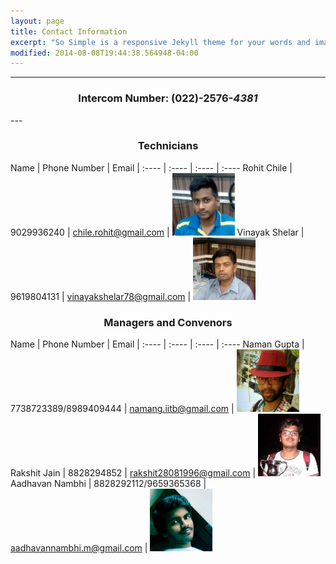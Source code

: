 ```yaml
---
layout: page
title: Contact Information
excerpt: "So Simple is a responsive Jekyll theme for your words and images."
modified: 2014-08-08T19:44:38.564948-04:00
---
```


---
<center><h3>Intercom Number: (022)-2576-<i>4381</i></h3></center>
---

<center><h3>Technicians</h3></center>

Name | Phone Number | Email | 
:---- | :---- | :---- | :----
Rohit Chile | 9029936240 | [chile.rohit@gmail.com](mailto:chile.rohit@gmail.com) | <img class="bio" src="/images/rohit.jpg" alt="Smiley face" height="100" width="100">
Vinayak Shelar | 9619804131 | [vinayakshelar78@gmail.com](mailto:vinayakshelar78@gmail.com) | <img class="bio" src="/images/vinayak.jpg" alt="Smiley face" height="100" width="100">


<center><h3>Managers and Convenors</h3></center>

Name | Phone Number | Email | 
:---- | :---- | :---- | :----
Naman Gupta | 7738723389/8989409444 | [namang.iitb@gmail.com](mailto:namang.iitb@gmail.com) | <img class="bio" src="/images/naman.jpg" alt="Smiley face" height="100" width="100">
Rakshit Jain | 8828294852 | [rakshit28081996@gmail.com](mailto:rakshit28081996@gmail.com) | <img class="bio" src="/images/rakshit.jpg" alt="Smiley face" height="100" width="100">
Aadhavan Nambhi | 8828292112/9659365368 | [aadhavannambhi.m@gmail.com](mailto:aadhavannambhi.m@gmail.com) | <img class="bio" src="/images/aadhavan.jpg" alt="Smiley face" height="100" width="100">

<style type="text/css">

.bio {
		@include rounded(100px);
		@include clearfix;
	}

</style>